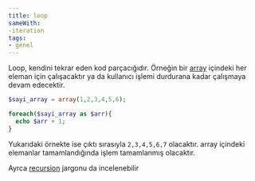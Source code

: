 ```yaml
---
title: loop
sameWith:
-iteration
tags:
- genel
---
```


Loop, kendini tekrar eden kod parçacığıdır. Örneğin bir [array](/array) içindeki her eleman için çalışacaktır ya da kullanıcı işlemi durdurana kadar çalışmaya devam edecektir.

```php
$sayi_array = array(1,2,3,4,5,6);

foreach($sayi_array as $arr){
  echo $arr + 1;
}
```
Yukarıdaki örnekte ise çıktı sırasıyla ``2,3,4,5,6,7`` olacaktır. array içindeki elemanlar tamamlandığında işlem tamamlanmış olacaktır.

Ayrca [recursion](/recursion) jargonu da incelenebilir
